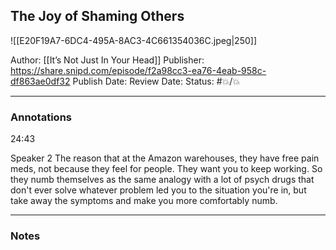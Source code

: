 ## The Joy of Shaming Others

![[E20F19A7-6DC4-495A-8AC3-4C661354036C.jpeg|250]]

Author: [[It’s Not Just In Your Head]]
Publisher: https://share.snipd.com/episode/f2a98cc3-ea76-4eab-958c-df863ae0df32
Publish Date:
Review Date:
Status: #💥/💥

___

### Annotations

24:43

Speaker 2
The reason that at the Amazon warehouses, they have free pain meds, not because they feel for people. They want you to keep working. So they numb themselves as the same analogy with a lot of psych drugs that don't ever solve whatever problem led you to the situation you're in, but take away the symptoms and make you more comfortably numb.

___

### Notes


